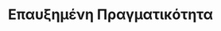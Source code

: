 ---
layout: timeline
title: Επαυξημένη Πραγματικότητα
image_url: /images/lightroom.png
caption: Επαυξημένη πραγματικότητα είναι η σε πραγματικό χρόνο άμεση ή έμμεση θέαση ενός φυσικού, πραγματικού περιβάλλοντος, του οποίου τα στοιχεία επαυξάνονται από στοιχεία αναπαραγώμενα από συσκευές υπολογιστών, όπως ήχος, βίντεο, γραφικά ή δεδομένα τοποθεσίας.
events:
  - lightroom
  - videoplace 
---